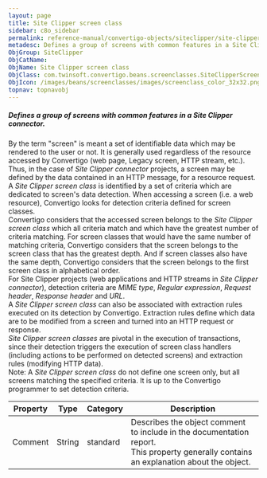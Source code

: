 ```yaml
---
layout: page
title: Site Clipper screen class
sidebar: c8o_sidebar
permalink: reference-manual/convertigo-objects/siteclipper/site-clipper-screen-class/
metadesc: Defines a group of screens with common features in a Site Clipper connector.   By the term "screen" is meant a set of identifiable data which may be r
ObjGroup: SiteClipper
ObjCatName: 
ObjName: Site Clipper screen class
ObjClass: com.twinsoft.convertigo.beans.screenclasses.SiteClipperScreenClass
ObjIcon: /images/beans/screenclasses/images/screenclass_color_32x32.png
topnav: topnavobj
---
```

##### Defines a group of screens with common features in a Site Clipper connector. 

By the term "screen" is meant a set of identifiable data which may be rendered to the user or not. It is generally used regardless of the resource accessed by Convertigo (web page, Legacy screen, HTTP stream, etc.). <br/>Thus, in the case of <i>Site Clipper connector</i> projects, a screen may be defined by the data contained in an HTTP message, for a resource request. <br/>A <i>Site Clipper screen class</i> is identified by a set of criteria which are dedicated to screen's data detection. When accessing a screen (i.e. a web resource), Convertigo looks for detection criteria defined for screen classes. <br/>Convertigo considers that the accessed screen belongs to the <i>Site Clipper screen class</i> which all criteria match and which have the greatest number of criteria matching. For screen classes that would have the same number of matching criteria, Convertigo considers that the screen belongs to the screen class that has the greatest depth. And if screen classes also have the same depth, Convertigo considers that the screen belongs to the first screen class in alphabetical order. <br/>For Site Clipper projects (web applications and HTTP streams in <i>Site Clipper connector</i>), detection criteria are <i>MIME type</i>, <i>Regular expression</i>, <i>Request header</i>, <i>Response header</i> and <i>URL</i>.<br/>A <i>Site Clipper screen class</i> can also be associated with extraction rules executed on its detection by Convertigo. Extraction rules define which data are to be modified from a screen and turned into an HTTP request or response. <br/><i>Site Clipper screen classes</i> are pivotal in the execution of transactions, since their detection triggers the execution of screen class handlers (including actions to be performed on detected screens) and extraction rules (modifying HTTP data). <br/><span class="orangetwinsoft">Note:</span> A <i>Site Clipper screen class</i> do not define one screen only, but all screens matching the specified criteria. It is up to the Convertigo programmer to set detection criteria. 

Property | Type | Category | Description
--- | --- | --- | ---
Comment | String | standard | Describes the object comment to include in the documentation report.<br/>This property generally contains an explanation about the object.

